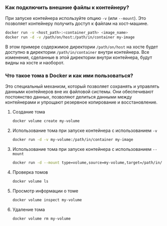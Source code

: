 
### Как подключить внешние файлы к контейнеру?

При запуске контейнера используйте опцию `-v` (или `--mount`).
Это позволяет контейнеру получить доступ к файлам на хост-машине.

```bash
docker run -v <host_path>:<container_path> <image_name>
docker run -d -v /path/on/host:/path/in/container my-image
```

В этом примере содержимое директории `/path/on/host` на хосте будет доступно в директории `/path/in/container`
внутри контейнера. Все изменения, сделанные в этой директории внутри контейнера, будут видны на хосте и наоборот.

### Что такое тома в Docker и как ими пользоваться?

Это специальный механизм, который позволяет сохранять и управлять данными контейнеров вне их файловой системы.
Они обеспечивают постоянство данных, позволяют делиться данными между контейнерами и упрощают резервное
копирование и восстановление.

1. Создание тома
    ```bash
    docker volume create my-volume
    ```
2. Использование тома при запуске контейнера с использованием `-v`
    ```bash
    docker run -d -v my-volume:/path/in/container my-image
    ```
3. Использование тома при запуске контейнера с использованием `--mount`
    ```bash
    docker run -d --mount type=volume,source=my-volume,target=/path/in/container my-image
    ```
4. Проверка томов
    ```bash
    docker volume ls
    ```
5. Просмотр информации о томе
    ```bash
    docker volume inspect my-volume
    ```
6. Удаление тома
    ```bash
    docker volume rm my-volume
    ```
